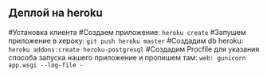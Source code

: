 ## Деплой на heroku
#Установка клиента
#Создаем приложение: ``` heroku create ```
#Запушем приложение в хероку: ```git push heroku master```
#Создадим db heroku: ```heroku addons:create heroku-postgresql```
#Создадим Procfile для указания способа запуска нашего приложение и пропишем там: 
```web: gunicorn app.wsgi --log-file -```
